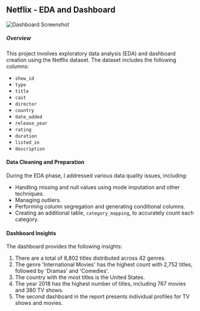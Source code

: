 ## Netflix - EDA and Dashboard

![Dashboard Screenshot](/Dashboard1.png)

##### Overview

This project involves exploratory data analysis (EDA) and dashboard creation using the Netflix dataset. The dataset includes the following columns:
- `show_id`
- `type`
- `title`
- `cast`
- `director`
- `country`
- `date_added`
- `release_year`
- `rating`
- `duration`
- `listed_in`
- `description`

#### Data Cleaning and Preparation

During the EDA phase, I addressed various data quality issues, including:
- Handling missing and null values using mode imputation and other techniques.
- Managing outliers.
- Performing column segregation and generating conditional columns.
- Creating an additional table, `category_mapping`, to accurately count each category.

#### Dashboard Insights

The dashboard provides the following insights:
1. There are a total of 8,802 titles distributed across 42 genres.
2. The genre 'International Movies' has the highest count with 2,752 titles, followed by 'Dramas' and 'Comedies'.
3. The country with the most titles is the United States.
4. The year 2018 has the highest number of titles, including 767 movies and 380 TV shows.
5. The second dashboard in the report presents individual profiles for TV shows and movies.
